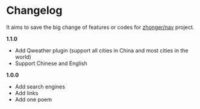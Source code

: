 # Changelog

It aims to save the big change of features or codes for [zhonger/nav]() project.

**1.1.0**

- Add Qweather plugin (support all cities in China and most cities in the world)
- Support Chinese and English

**1.0.0**

- Add search engines
- Add links
- Add one poem
